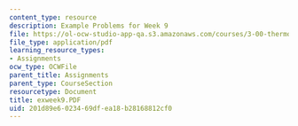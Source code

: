 ```yaml
---
content_type: resource
description: Example Problems for Week 9
file: https://ol-ocw-studio-app-qa.s3.amazonaws.com/courses/3-00-thermodynamics-of-materials-fall-2002/201d89e6023469dfea18b28168812cf0_exweek9.PDF
file_type: application/pdf
learning_resource_types:
- Assignments
ocw_type: OCWFile
parent_title: Assignments
parent_type: CourseSection
resourcetype: Document
title: exweek9.PDF
uid: 201d89e6-0234-69df-ea18-b28168812cf0
---
```

